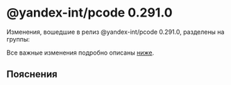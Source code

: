 # @yandex-int/pcode 0.291.0

<!-- ЧЕЛОВЕЧЕСКОЕ ВСТУПЛЕНИЕ -->

Изменения, вошедшие в релиз @yandex-int/pcode 0.291.0, разделены на группы:

Все важные изменения подробно описаны [ниже](#Пояснения).

## Пояснения

